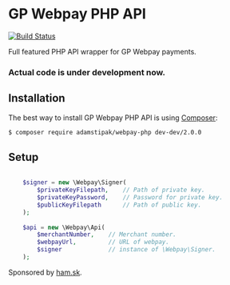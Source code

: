 # GP Webpay PHP API
[![Build Status](https://travis-ci.org/newPOPE/webpay-php.png?branch=dev/2.0.0)](https://travis-ci.org/newPOPE/webpay-php)

Full featured PHP API wrapper for GP Webpay payments.

### Actual code is under development now.

## Installation

The best way to install GP Webpay PHP API is using  [Composer](http://getcomposer.org/):

```sh
$ composer require adamstipak/webpay-php dev-dev/2.0.0
```

## Setup

```php

    $signer = new \Webpay\Signer(
        $privateKeyFilepath,    // Path of private key.
        $privateKeyPassword,    // Password for private key.
        $publicKeyFilepath      // Path of public key.
    );
    
    $api = new \Webpay\Api(
        $merchantNumber,    // Merchant number.
        $webpayUrl,         // URL of webpay.
        $signer             // instance of \Webpay\Signer.
    );
```

Sponsored by [ham.sk](http://www.ham.sk).
